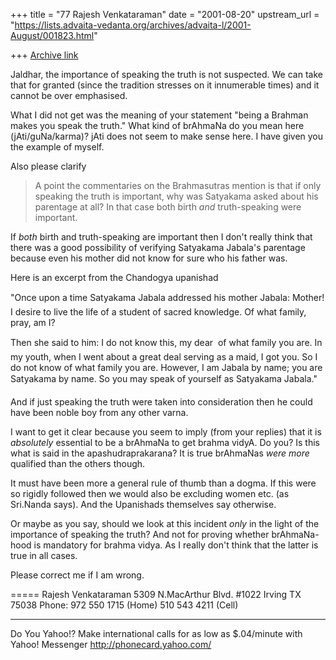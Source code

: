 +++
title = "77 Rajesh Venkataraman"
date = "2001-08-20"
upstream_url = "https://lists.advaita-vedanta.org/archives/advaita-l/2001-August/001823.html"

+++
[Archive link](https://lists.advaita-vedanta.org/archives/advaita-l/2001-August/001823.html)

Jaldhar, the importance of speaking the truth is not
suspected. We can take that for granted (since the
tradition stresses on it innumerable times) and it
cannot be over emphasised.

What I did not get was the meaning of your statement
"being a Brahman makes you speak the truth." What kind
of brAhmaNa do you mean here (jAti/guNa/karma)? jAti
does not seem to make sense here. I have given you the
example of myself.

Also please clarify

>
> A point the commentaries on the Brahmasutras mention
> is that if only
> speaking the truth is important, why was Satyakama
> asked about his
> parentage at all?  In that case both birth *and*
> truth-speaking were
> important.
>

If *both* birth and truth-speaking are important then
I don't really think that there was a good possibility
of verifying Satyakama Jabala's parentage because even
his mother did not know for sure who his father was.

Here is an excerpt from the Chandogya upanishad

"Once upon a time Satyakama Jabala addressed his
mother Jabala: Mother! I desire to live the life of a
student of sacred knowledge. Of what family, pray, am
I?

Then she said to him: I do not know this, my dear 
of what family you are. In my youth, when I went about
a great deal serving as a maid, I got you. So I do not
know of what family you are. However, I am Jabala by
name; you are Satyakama by name. So you may speak of
yourself as Satyakama Jabala."

And if just speaking the truth were taken into
consideration then he could have been noble boy from
any other varna.

I want to get it clear because you seem to imply (from
your replies) that it is *absolutely* essential to be
a brAhmaNa to get brahma vidyA. Do you?  Is this what
is said in the apashudraprakarana? It is true
brAhmaNas *were* *more* qualified than the others
though.

It must have been more a general rule of thumb than a
dogma. If this were so rigidly followed then we would
also be excluding women etc. (as Sri.Nanda says). And
the Upanishads themselves say otherwise.

Or maybe as you say, should we look at this incident
*only* in the light of the importance of speaking the
truth? And not for proving whether brAhmaNa-hood is
mandatory for brahma vidya. As I really don't think
that the latter is true in all cases.

Please correct me if I am wrong.

=====
Rajesh Venkataraman
5309 N.MacArthur Blvd. #1022
Irving TX 75038
Phone: 972 550 1715 (Home)
       510 543 4211 (Cell)

__________________________________________________
Do You Yahoo!?
Make international calls for as low as $.04/minute with Yahoo! Messenger
http://phonecard.yahoo.com/

